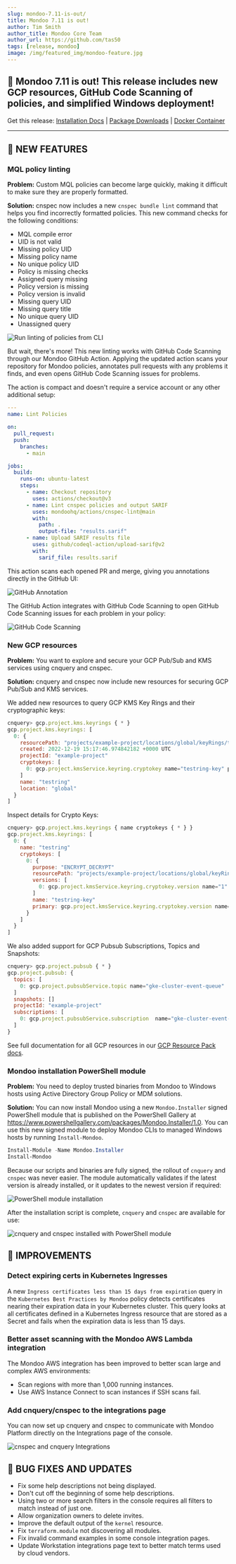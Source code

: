 ```yaml
---
slug: mondoo-7.11-is-out/
title: Mondoo 7.11 is out!
author: Tim Smith
author_title: Mondoo Core Team
author_url: https://github.com/tas50
tags: [release, mondoo]
image: /img/featured_img/mondoo-feature.jpg
---
```


## 🥳 Mondoo 7.11 is out! This release includes new GCP resources, GitHub Code Scanning of policies, and simplified Windows deployment!

Get this release: [Installation Docs](/cnspec/) | [Package Downloads](https://releases.mondoo.com/mondoo/) | [Docker Container](https://hub.docker.com/r/mondoo/client)

---

## 🎉 NEW FEATURES

### MQL policy linting

**Problem:** Custom MQL policies can become large quickly, making it difficult to make sure they are properly formatted.

**Solution:** cnspec now includes a new `cnspec bundle lint` command that helps you find incorrectly formatted policies. This new command checks for the following conditions:

- MQL compile error
- UID is not valid
- Missing policy UID
- Missing policy name
- No unique policy UID
- Policy is missing checks
- Assigned query missing
- Policy version is missing
- Policy version is invalid
- Missing query UID
- Missing query title
- No unique query UID
- Unassigned query

![Run linting of policies from CLI](/img/releases/2023-01-03-mondoo-7.11-is-out/cnspec_bundle_lint.png)

But wait, there's more! This new linting works with GitHub Code Scanning through our Mondoo GitHub Action. Applying the updated action scans your repository for Mondoo policies, annotates pull requests with any problems it finds, and even opens GitHub Code Scanning issues for problems.

The action is compact and doesn't require a service account or any other additional setup:

```yaml
---
name: Lint Policies

on:
  pull_request:
  push:
    branches:
      - main

jobs:
  build:
    runs-on: ubuntu-latest
    steps:
      - name: Checkout repository
        uses: actions/checkout@v3
      - name: Lint cnspec policies and output SARIF
        uses: mondoohq/actions/cnspec-lint@main
        with:
          path: .
          output-file: "results.sarif"
      - name: Upload SARIF results file
        uses: github/codeql-action/upload-sarif@v2
        with:
          sarif_file: results.sarif
```

This action scans each opened PR and merge, giving you annotations directly in the GitHub UI:

![GitHub Annotation](/img/releases/2023-01-03-mondoo-7.11-is-out/annotation.png)

The GitHub Action integrates with GitHub Code Scanning to open GitHub Code Scanning issues for each problem in your policy:

![GitHub Code Scanning](/img/releases/2023-01-03-mondoo-7.11-is-out/code_scanning.png)

### New GCP resources

**Problem:** You want to explore and secure your GCP Pub/Sub and KMS services using cnquery and cnspec.

**Solution:** cnquery and cnspec now include new resources for securing GCP Pub/Sub and KMS services.

We added new resources to query GCP KMS Key Rings and their cryptographic keys:

```javascript
cnquery> gcp.project.kms.keyrings { * }
gcp.project.kms.keyrings: [
  0: {
    resourcePath: "projects/example-project/locations/global/keyRings/testring"
    created: 2022-12-19 15:17:46.974842182 +0000 UTC
    projectId: "example-project"
    cryptokeys: [
      0: gcp.project.kmsService.keyring.cryptokey name="testring-key" purpose="ENCRYPT_DECRYPT"
    ]
    name: "testring"
    location: "global"
  }
]
```

Inspect details for Crypto Keys:

```javascript
cnquery> gcp.project.kms.keyrings { name cryptokeys { * } }
gcp.project.kms.keyrings: [
  0: {
    name: "testring"
    cryptokeys: [
      0: {
        purpose: "ENCRYPT_DECRYPT"
        resourcePath: "projects/example-project/locations/global/keyRings/testring/cryptoKeys/testring-key"
        versions: [
          0: gcp.project.kmsService.keyring.cryptokey.version name="1" state="ENABLED"
        ]
        name: "testring-key"
        primary: gcp.project.kmsService.keyring.cryptokey.version name="1" state="ENABLED"
      }
    ]
  }
]
```

We also added support for GCP Pubsub Subscriptions, Topics and Snapshots:

```javascript
cnquery> gcp.project.pubsub { * }
gcp.project.pubsub: {
  topics: [
    0: gcp.project.pubsubService.topic name="gke-cluster-event-queue"
  ]
  snapshots: []
  projectId: "example-project"
  subscriptions: [
    0: gcp.project.pubsubService.subscription  name="gke-cluster-event-queue-subscription"
  ]
}
```

See full documentation for all GCP resources in our [GCP Resource Pack docs](/mql/resources/gcp-pack/).

### Mondoo installation PowerShell module

**Problem:** You need to deploy trusted binaries from Mondoo to Windows hosts using Active Directory Group Policy or MDM solutions.

**Solution:** You can now install Mondoo using a new `Mondoo.Installer` signed PowerShell module that is published on the PowerShell Gallery at https://www.powershellgallery.com/packages/Mondoo.Installer/1.0. You can use this new signed module to deploy Mondoo CLIs to managed Windows hosts by running `Install-Mondoo`.

```powershell
Install-Module -Name Mondoo.Installer
Install-Mondoo
```

Because our scripts and binaries are fully signed, the rollout of `cnquery` and `cnspec` was never easier. The module automatically validates if the latest version is already installed, or it updates to the newest version if required:

![PowerShell module installation](/img/releases/2023-01-03-mondoo-7.11-is-out/pwsh_module_install.png)

After the installation script is complete, `cnquery` and `cnspec` are available for use:

![cnquery and cnspec installed with PowerShell module](/img/releases/2023-01-03-mondoo-7.11-is-out/pwsh_module_version.png)

## 🧹 IMPROVEMENTS

### Detect expiring certs in Kubernetes Ingresses

A new `Ingress certificates less than 15 days from expiration` query in the `Kubernetes Best Practices by Mondoo` policy detects certificates nearing their expiration data in your Kubernetes cluster. This query looks at all certificates defined in a Kubernetes Ingress resource that are stored as a Secret and fails when the expiration data is less than 15 days.

### Better asset scanning with the Mondoo AWS Lambda integration

The Mondoo AWS integration has been improved to better scan large and complex AWS environments:

- Scan regions with more than 1,000 running instances.
- Use AWS Instance Connect to scan instances if SSH scans fail.

### Add cnquery/cnspec to the integrations page

You can now set up cnquery and cnspec to communicate with Mondoo Platform directly on the Integrations page of the console.

![cnspec and cnquery Integrations](/img/releases/2023-01-03-mondoo-7.11-is-out/integrations.png)

## 🐛 BUG FIXES AND UPDATES

- Fix some help descriptions not being displayed.
- Don't cut off the beginning of some help descriptions.
- Using two or more search filters in the console requires all filters to match instead of just one.
- Allow organization owners to delete invites.
- Improve the default output of the `kernel` resource.
- Fix `terraform.module` not discovering all modules.
- Fix invalid command examples in some console integration pages.
- Update Workstation integrations page text to better match terms used by cloud vendors.
